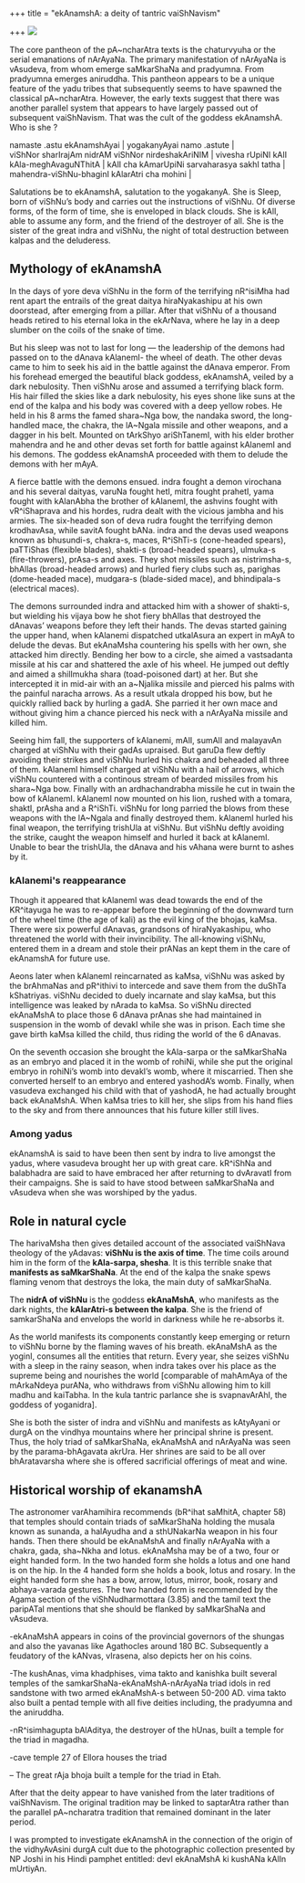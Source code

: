 +++
title = "ekAnamshA: a deity of tantric vaiShNavism"

+++
[![](https://i1.wp.com/photos1.blogger.com/blogger/2010/410/320/ekAnamshA.0.jpg)](http://photos1.blogger.com/blogger/2010/410/1600/ekAnamshA.0.jpg)

The core pantheon of the pA\~ncharAtra texts is the chaturvyuha or the
serial emanations of nArAyaNa. The primary manifestation of nArAyaNa is
vAsudeva, from whom emerge saMkarShaNa and pradyumna. From pradyumna
emerges aniruddha. This pantheon appears to be a unique feature of the
yadu tribes that subsequently seems to have spawned the classical
pA\~ncharAtra. However, the early texts suggest that there was another
parallel system that appears to have largely passed out of subsequent
vaiShNavism. That was the cult of the goddess ekAnamshA. Who is she ?

namaste .astu ekAnamshAyai | yogakanyAyai namo .astute |   
viShNor sharIrajAm nidrAM viShNor nirdeshakAriNIM | vivesha rUpiNI kAlI
kAla-meghAvaguNThitA | kAlI cha kAmarUpiNi sarvaharasya sakhI tatha |
mahendra-viShNu-bhaginI kAlarAtri cha mohini |

Salutations be to ekAnamshA, salutation to the yogakanyA. She is Sleep,
born of viShNu’s body and carries out the instructions of viShNu. Of
diverse forms, of the form of time, she is enveloped in black clouds.
She is kAlI, able to assume any form, and the friend of the destroyer of
all. She is the sister of the great indra and viShNu, the night of total
destruction between kalpas and the deluderess.

## Mythology of ekAnamshA

In the days of yore deva viShNu in the form of the terrifying nR^isiMha
had rent apart the entrails of the great daitya hiraNyakashipu at his
own doorstead, after emerging from a pillar. After that viShNu of a
thousand heads retired to his eternal loka in the ekArNava, where he lay
in a deep slumber on the coils of the snake of time. 

But his sleep was
not to last for long — the leadership of the demons had passed on to the
dAnava kAlanemI- the wheel of death. The other devas came to him to seek
his aid in the battle against the dAnava emperor. From his forehead
emerged the beautiful black goddess, ekAnamshA, veiled by a dark
nebulosity. Then viShNu arose and assumed a terrifying black form. His
hair filled the skies like a dark nebulosity, his eyes shone like suns
at the end of the kalpa and his body was covered with a deep yellow
robes. He held in his 8 arms the famed shara\~Nga bow, the nandaka
sword, the long-handled mace, the chakra, the lA\~Ngala missile and
other weapons, and a dagger in his belt. Mounted on tArkShyo
ariShTanemI, with his elder brother mahendra and he and other devas set
forth for battle against kAlanemI and his demons. The goddess ekAnamshA
proceeded with them to delude the demons with her mAyA.

A fierce battle with the demons ensued. indra fought a demon virochana
and his several daityas, varuNa fought hetI, mitra fought prahetI, yama
fought with kAlanAbha the brother of kAlanemI, the ashvins fought with
vR^iShaprava and his hordes, rudra dealt with the vicious jambha and his
armies. The six-headed son of deva rudra fought the terrifying demon
krodhavAsa, while savitA fought bANa. indra and the devas used weapons
known as bhusundi-s, chakra-s, maces, R^iShTi-s (cone-headed spears),
paTTiShas (flexible blades), shakti-s (broad-headed spears), ulmuka-s
(fire-throwers), prAsa-s and axes. They shot missiles such as
nistrimsha-s, bhAllas (broad-headed arrows) and hurled fiery clubs such
as, parighas (dome-headed mace), mudgara-s (blade-sided mace), and
bhindipala-s (electrical maces). 

The demons surrounded indra and
attacked him with a shower of shakti-s, but wielding his vijaya bow he
shot fiery bhAllas that destroyed the dAnavas’ weapons before they left
their hands. The devas started gaining the upper hand, when kAlanemi
dispatched utkalAsura an expert in mAyA to delude the devas. But
ekAnaMsha countering his spells with her own, she attacked him directly.
Bending her bow to a circle, she aimed a vastsadanta missile at his car
and shattered the axle of his wheel. He jumped out deftly and aimed a
shilImukha shara (toad-poisoned dart) at her. But she intercepted it in
mid-air with an a\~Njalika missile and pierced his palms with the
painful naracha arrows. As a result utkala dropped his bow, but he
quickly rallied back by hurling a gadA. She parried it her own mace and
without giving him a chance pierced his neck with a nArAyaNa missile and
killed him.

Seeing him fall, the supporters of kAlanemi, mAlI, sumAlI and malayavAn
charged at viShNu with their gadAs upraised. But garuDa flew deftly
avoiding their strikes and viShNu hurled his chakra and beheaded all
three of them. kAlanemI himself charged at viShNu with a hail of arrows,
which viShNu countered with a continous stream of bearded missiles from
his shara\~Nga bow. Finally with an ardhachandrabha missile he cut in
twain the bow of kAlanemI. kAlanemI now mounted on his lion, rushed with
a tomara, shaktI, prAsha and a R^iShTi. viShNu for long parried the
blows from these weapons with the lA\~Ngala and finally destroyed them.
kAlanemI hurled his final weapon, the terrifying trishUla at viShNu. But
viShNu deftly avoiding the strike, caught the weapon himself and hurled
it back at kAlanemI. Unable to bear the trishUla, the dAnava and his
vAhana were burnt to ashes by it.

### kAlanemi's reappearance
Though it appeared that kAlanemI was dead towards the end of the
KR^itayuga he was to re-appear before the beginning of the downward turn
of the wheel time (the age of kali) as the evil king of the bhojas,
kaMsa. There were six powerful dAnavas, grandsons of hiraNyakashipu, who
threatened the world with their invincibility. The all-knowing viShNu,
entered them in a dream and stole their prANas an kept them in the care
of ekAnamshA for future use. 

Aeons later when kAlanemI reincarnated as
kaMsa, viShNu was asked by the brAhmaNas and pR^ithivi to intercede and
save them from the duShTa kShatriyas. viShNu decided to duely incarnate
and slay kaMsa, but this intelligence was leaked by nArada to kaMsa. So
viShNu directed ekAnaMshA to place those 6 dAnava prAnas she had
maintained in suspension in the womb of devakI while she was in prison.
Each time she gave birth kaMsa killed the child, thus riding the world
of the 6 dAnavas. 

On the seventh occasion she brought the kAla-sarpa or
the saMkarShaNa as an embryo and placed it in the womb of rohiNi, while
she put the original embryo in rohiNi’s womb into devakI’s womb, where
it miscarried. Then she converted herself to an embryo and entered
yashodA’s womb. Finally, when vasudeva exchanged his child with that of
yashodA, he had actually brought back ekAnaMshA. When kaMsa tries to
kill her, she slips from his hand flies to the sky and from there
announces that his future killer still lives.

### Among yadus
ekAnamshA is said to have been then sent by indra to live amongst the
yadus, where vasudeva brought her up with great care. kR^iShNa and
balabhadra are said to have embraced her after returning to dvAravatI
from their campaigns. She is said to have stood between saMkarShaNa and
vAsudeva when she was worshiped by the yadus.

## Role in natural cycle
The harivaMsha then gives detailed account of the associated vaiShNava
theology of the yAdavas: **viShNu is the axis of time**. The time coils
around him in the form of the **kAla-sarpa, shesha**. It is this terrible
snake that **manifests as saMkarShaNa**. At the end of the kalpa the snake
spews flaming venom that destroys the loka, the main duty of
saMkarShaNa. 

The **nidrA of viShNu** is the goddess **ekAnaMshA**, who manifests
as the dark nights, the **kAlarAtri-s between the kalpa**. She is the friend
of samkarShaNa and envelops the world in darkness while he re-absorbs
it. 

As the world manifests its components constantly keep emerging or
return to viShNu borne by the flaming waves of his breath. ekAnaMshA as
the yoginI, consumes all the entities that return. Every year, she
seizes viShNu with a sleep in the rainy season, when indra takes over
his place as the supreme being and nourishes the world \[comparable of
mahAmAya of the mArkaNdeya purANa, who withdraws from viShNu allowing
him to kill madhu and kaiTabha. In the kula tantric parlance she is
svapnavArAhI, the goddess of yoganidra\]. 

She is both the sister of
indra and viShNu and manifests as kAtyAyani or durgA on the vindhya
mountains where her principal shrine is present. Thus, the holy triad of
saMkarShaNa, ekAnaMshA and nArAyaNa was seen by the parama-bhAgavata
akrUra. Her shrines are said to be all over bhAratavarsha where she is
offered sacrificial offerings of meat and wine.

## Historical worship of ekanamshA  
The astronomer varAhamihira recommends (bR^ihat saMhitA, chapter 58)
that temples should contain triads of saMkarShaNa holding the musala
known as sunanda, a halAyudha and a sthUNakarNa weapon in his four
hands. Then there should be ekAnaMshA and finally nArAyaNa with a
chakra, gada, sha\~Nkha and lotus. ekAnaMsha may be of a two, four or
eight handed form. In the two handed form she holds a lotus and one hand
is on the hip. In the 4 handed form she holds a book, lotus and rosary.
In the eight handed form she has a bow, arrow, lotus, mirror, book,
rosary and abhaya-varada gestures. The two handed form is recommended by
the Agama section of the viShNudharmottara (3.85) and the tamil text the
paripATal mentions that she should be flanked by saMkarShaNa and
vAsudeva.

\-ekAnaMshA appears in coins of the provincial governors of the shungas
and also the yavanas like Agathocles around 180 BC. Subsequently a
feudatory of the kANvas, vIrasena, also depicts her on his coins.

\-The kushAnas, vima khadphises, vima takto and kanishka built several
temples of the samkarShaNa-ekAnaMshA-nArAyaNa triad idols in red
sandstone with two armed ekAnaMshA-s between 50-200 AD. vima takto also
built a pentad temple with all five deities including, the pradyumna and
the aniruddha.

\-nR^isimhagupta bAlAditya, the destroyer of the hUnas, built a temple
for the triad in magadha.

\-cave temple 27 of Ellora houses the triad

– The great rAja bhoja built a temple for the triad in Etah.

After that the deity appear to have vanished from the later traditions
of vaiShNavism. The original tradition may be linked to saptarAtra
rather than the parallel pA\~ncharatra tradition that remained dominant
in the later period.

I was prompted to investigate ekAnamshA in the connection of the origin
of the vidhyAvAsini durgA cult due to the photographic collection
presented by NP Joshi in his Hindi pamphet entitled: devI ekAnaMshA ki
kushANa kAlIn mUrtiyAn.

